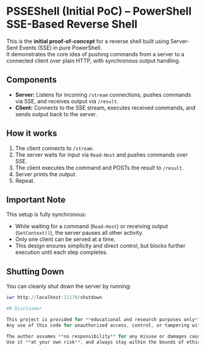 # PSSEShell (Initial PoC) – PowerShell SSE-Based Reverse Shell

This is the **initial proof-of-concept** for a reverse shell built using Server-Sent Events (SSE) in pure PowerShell.  
It demonstrates the core idea of pushing commands from a server to a connected client over plain HTTP, with synchronous output handling.

## Components

- **Server:** Listens for incoming `/stream` connections, pushes commands via SSE, and receives output via `/result`.
- **Client:** Connects to the SSE stream, executes received commands, and sends output back to the server.

## How it works

1. The client connects to `/stream`.
2. The server waits for input via `Read-Host` and pushes commands over SSE.
3. The client executes the command and POSTs the result to `/result`.
4. Server prints the output.
5. Repeat.

## Important Note

This setup is fully synchronous:
- While waiting for a command (`Read-Host`) or receiving output (`GetContext()`), the server pauses all other activity.
- Only one client can be served at a time.
- This design ensures simplicity and direct control, but blocks further execution until each step completes.

## Shutting Down

You can cleanly shut down the server by running:

```powershell
iwr http://localhost:11170/shutdown

## Disclaimer

This project is provided for **educational and research purposes only**.  
Any use of this code for unauthorized access, control, or tampering with systems you do not own or have explicit permission to test is strictly prohibited.

The author assumes **no responsibility** for any misuse or damages caused by this project.  
Use it **at your own risk**, and always stay within the bounds of ethical security practices.

